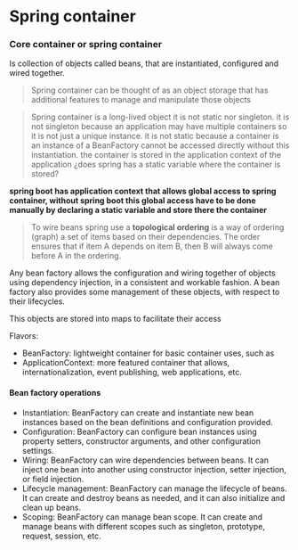 # Spring container

### Core container or spring container
Is collection of objects called beans, that are instantiated, configured and wired together.

> Spring container can be thought of as an object storage that has additional features to manage and manipulate those objects

> Spring container is a long-lived object it is not static nor singleton.
> it is not singleton because an application may have multiple containers so it is not just a unique instance.
> it is not static because a container is an instance of a BeanFactory cannot be accessed directly without this instantiation.
> the container is stored in the application context of the application ¿does spring has a static variable where the container is stored?

**spring boot has application context that allows global access to spring container, without spring boot this global access have to be done manually by declaring a static variable and store there the container**

> To wire beans spring use a **topological ordering** is a way of ordering (graph) a set of items based on their dependencies. The order ensures that if item A depends on item B, then B will always come before A in the ordering.

Any bean factory allows the configuration and
wiring together of objects using dependency injection, in a consistent and workable fashion. A bean factory also provides some management of these objects, with respect to their lifecycles.

This objects are stored into maps to facilitate their access

Flavors:
- BeanFactory: lightweight container for basic container uses, such as
- ApplicationContext: more featured container that allows, internationalization, event publishing, web applications, etc.

#### Bean factory operations
- Instantiation: BeanFactory can create and instantiate new bean instances based on the bean definitions and configuration provided.
- Configuration: BeanFactory can configure bean instances using property setters, constructor arguments, and other configuration settings.
- Wiring: BeanFactory can wire dependencies between beans. It can inject one bean into another using constructor injection, setter injection, or field injection.
- Lifecycle management: BeanFactory can manage the lifecycle of beans. It can create and destroy beans as needed, and it can also initialize and clean up beans.
- Scoping: BeanFactory can manage bean scope. It can create and manage beans with different scopes such as singleton, prototype, request, session, etc.